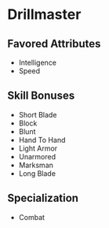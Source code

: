 # Drillmaster


## Favored Attributes
- Intelligence
- Speed

## Skill Bonuses
- Short Blade
- Block
- Blunt
- Hand To Hand
- Light Armor
- Unarmored
- Marksman
- Long Blade

## Specialization
- Combat